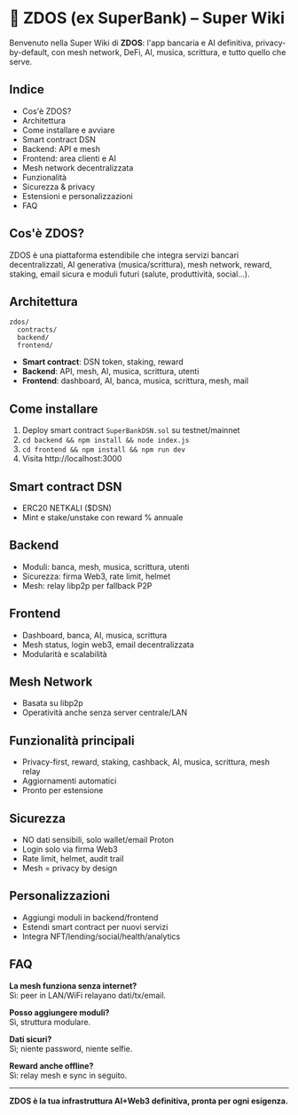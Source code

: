 # 🏦 ZDOS (ex SuperBank) – Super Wiki

Benvenuto nella Super Wiki di **ZDOS**: l'app bancaria e AI definitiva, privacy-by-default, con mesh network, DeFi, AI, musica, scrittura, e tutto quello che serve.

## Indice

- Cos'è ZDOS?
- Architettura
- Come installare e avviare
- Smart contract DSN
- Backend: API e mesh
- Frontend: area clienti e AI
- Mesh network decentralizzata
- Funzionalità
- Sicurezza & privacy
- Estensioni e personalizzazioni
- FAQ

## Cos'è ZDOS?

ZDOS è una piattaforma estendibile che integra servizi bancari decentralizzati, AI generativa (musica/scrittura), mesh network, reward, staking, email sicura e moduli futuri (salute, produttività, social...).

## Architettura

```
zdos/
  contracts/
  backend/
  frontend/
```

- **Smart contract**: DSN token, staking, reward
- **Backend**: API, mesh, AI, musica, scrittura, utenti
- **Frontend**: dashboard, AI, banca, musica, scrittura, mesh, mail

## Come installare

1. Deploy smart contract `SuperBankDSN.sol` su testnet/mainnet
2. `cd backend && npm install && node index.js`
3. `cd frontend && npm install && npm run dev`
4. Visita http://localhost:3000

## Smart contract DSN

- ERC20 NETKALI ($DSN)
- Mint e stake/unstake con reward % annuale

## Backend

- Moduli: banca, mesh, musica, scrittura, utenti
- Sicurezza: firma Web3, rate limit, helmet
- Mesh: relay libp2p per fallback P2P

## Frontend

- Dashboard, banca, AI, musica, scrittura
- Mesh status, login web3, email decentralizzata
- Modularità e scalabilità

## Mesh Network

- Basata su libp2p
- Operatività anche senza server centrale/LAN

## Funzionalità principali

- Privacy-first, reward, staking, cashback, AI, musica, scrittura, mesh relay
- Aggiornamenti automatici
- Pronto per estensione

## Sicurezza

- NO dati sensibili, solo wallet/email Proton
- Login solo via firma Web3
- Rate limit, helmet, audit trail
- Mesh = privacy by design

## Personalizzazioni

- Aggiungi moduli in backend/frontend
- Estendi smart contract per nuovi servizi
- Integra NFT/lending/social/health/analytics

## FAQ

**La mesh funziona senza internet?**  
Sì: peer in LAN/WiFi relayano dati/tx/email.

**Posso aggiungere moduli?**  
Sì, struttura modulare.

**Dati sicuri?**  
Sì; niente password, niente selfie.

**Reward anche offline?**  
Sì: relay mesh e sync in seguito.

---

**ZDOS è la tua infrastruttura AI+Web3 definitiva, pronta per ogni esigenza.**